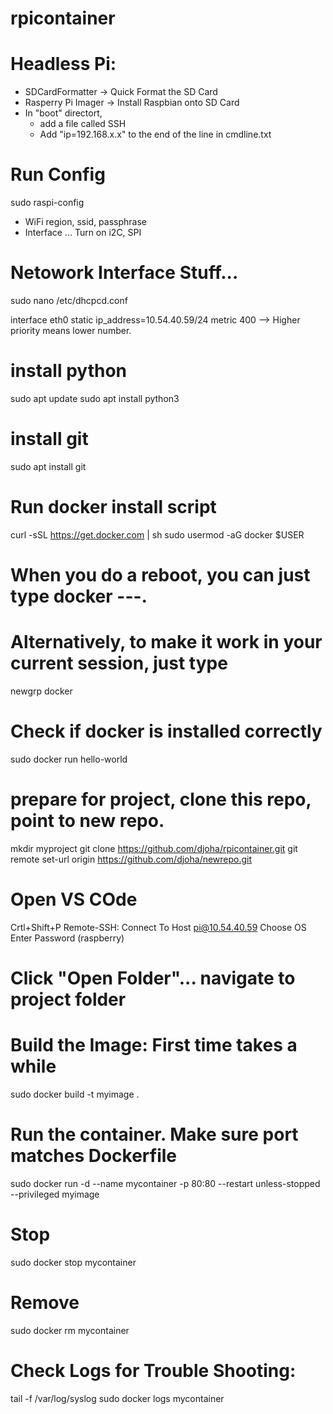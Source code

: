 # rpicontainer

# Headless Pi:
- SDCardFormatter -> Quick Format the SD Card
- Rasperry Pi Imager -> Install Raspbian onto SD Card
- In "boot" directort, 
  - add a file called SSH
  - Add "ip=192.168.x.x" to the end of the line in cmdline.txt


# Run Config
sudo raspi-config

- WiFi region, ssid, passphrase 
- Interface ... Turn on i2C, SPI

# Netowork Interface Stuff...
sudo nano /etc/dhcpcd.conf

interface eth0
static ip_address=10.54.40.59/24
metric 400  --> Higher priority means lower number.

# install python
sudo apt update
sudo apt install python3

# install git
sudo apt install git

# Run docker install script
curl -sSL https://get.docker.com | sh
sudo usermod -aG docker $USER
# When you do a reboot, you can just type docker ---.
# Alternatively, to make it work in your current session, just type
newgrp docker

# Check if docker is installed correctly

sudo docker run hello-world

# prepare for project, clone this repo, point to new repo.
mkdir myproject
git clone https://github.com/djoha/rpicontainer.git
git remote set-url origin https://github.com/djoha/newrepo.git

# Open VS COde
Crtl+Shift+P
Remote-SSH: Connect To Host
pi@10.54.40.59
Choose OS
Enter Password (raspberry)

# Click "Open Folder"... navigate to project folder

# Build the Image: First time takes a while
sudo docker build -t myimage .

# Run the container.  Make sure port matches Dockerfile
sudo docker run -d --name mycontainer -p 80:80 --restart unless-stopped --privileged myimage

# Stop
sudo docker stop mycontainer

# Remove
sudo docker rm mycontainer

# Check Logs for Trouble Shooting:
tail -f /var/log/syslog
sudo docker logs mycontainer
